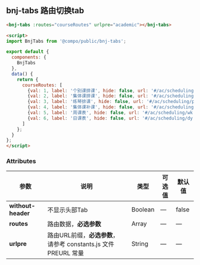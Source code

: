 ## bnj-tabs 路由切换tab

```html
<bnj-tabs :routes="courseRoutes" urlpre="academic"></bnj-tabs>

<script>
import BnjTabs from '@compo/public/bnj-tabs';

export default {
  components: {
    BnjTabs
  },
  data() {
    return {
      courseRoutes: [
        {val: 1, label: '个别课排课', hide: false, url: '#/ac/scheduling/pl'},
        {val: 2, label: '集体课排课', hide: false, url: '#/ac/scheduling/gr'},
        {val: 3, label: '练琴排课', hide: false, url: '#/ac/scheduling/pi'},
        {val: 4, label: '集体课补课', hide: false, url: '#/ac/scheduling/mk'},
        {val: 5, label: '周课表', hide: false, url: '#/ac/scheduling/wk'},
        {val: 6, label: '日课表', hide: false, url: '#/ac/scheduling/dy'}
      ]
    };
  }
};
</script>
```

### Attributes
| 参数      | 说明          | 类型      | 可选值                           | 默认值  |
|---------- |-------------- |---------- |--------------------------------  |-------- |
| **without-header** | 不显示头部Tab | Boolean | — | false |
| **routes** | 路由数据，**必选参数** | Array | — | — |
| **urlpre** | 路由URL前缀，**必选参数**， 请参考 constants.js 文件 PREURL 常量 | String | — | — |
